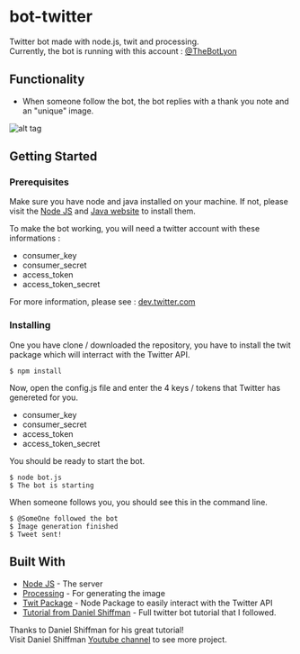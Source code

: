 # bot-twitter

Twitter bot made with node.js, twit and processing.  
Currently, the bot is running with this account : [@TheBotLyon](https://twitter.com/TheBotLyon)

## Functionality
* When someone follow the bot, the bot replies with a thank you note and an "unique" image.  

![alt tag](https://pbs.twimg.com/media/C17CsfOXAAEnLQC.jpg)

## Getting Started

### Prerequisites

Make sure you have node and java installed on your machine.
If not, please visit the [Node JS](https://nodejs.org/en/) and [Java website](http://java.com/en/) to install them.
  
To make the bot working, you will need a twitter account with these informations :
* consumer_key
* consumer_secret
* access_token
* access_token_secret  

For more information, please see : [dev.twitter.com](https://dev.twitter.com/oauth/overview/application-owner-access-tokens)

### Installing

One you have clone / downloaded the repository, you have to install the twit package which will interract with the Twitter API.  

```
$ npm install
```

Now, open the config.js file and enter the 4 keys / tokens that Twitter has genereted for you.  
* consumer_key
* consumer_secret
* access_token
* access_token_secret

You should be ready to start the bot.
```
$ node bot.js
$ The bot is starting
```
  
When someone follows you, you should see this in the command line. 
```
$ @SomeOne followed the bot
$ Image generation finished
$ Tweet sent!
```
## Built With

* [Node JS](https://nodejs.org/en/) - The server
* [Processing](http://processing.org/) - For generating the image
* [Twit Package](https://github.com/ttezel/twit) - Node Package to easily interact with the Twitter API
* [Tutorial from Daniel Shiffman](https://www.youtube.com/watch?v=RF5_MPSNAtU) - Full twitter bot tutorial that I followed. 

Thanks to Daniel Shiffman for his great tutorial!  
Visit Daniel Shiffman [Youtube channel](https://www.youtube.com/channel/UCvjgXvBlbQiydffZU7m1_aw) to see more project.

